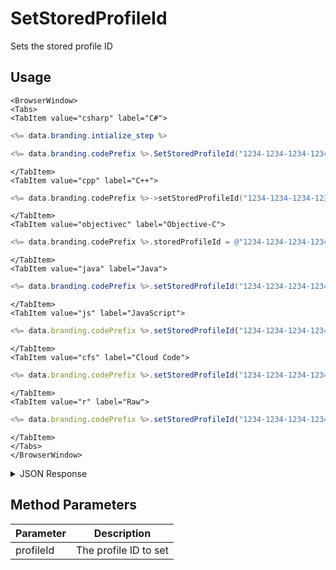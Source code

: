 # SetStoredProfileId

Sets the stored profile ID

## Usage

```mdx-code-block
<BrowserWindow>
<Tabs>
<TabItem value="csharp" label="C#">
```

```csharp
<%= data.branding.intialize_step %>

<%= data.branding.codePrefix %>.SetStoredProfileId("1234-1234-1234-1234");
```

```mdx-code-block
</TabItem>
<TabItem value="cpp" label="C++">
```

```cpp
<%= data.branding.codePrefix %>->setStoredProfileId("1234-1234-1234-1234");
```

```mdx-code-block
</TabItem>
<TabItem value="objectivec" label="Objective-C">
```

```objectivec
<%= data.branding.codePrefix %>.storedProfileId = @"1234-1234-1234-1234";
```

```mdx-code-block
</TabItem>
<TabItem value="java" label="Java">
```

```java
<%= data.branding.codePrefix %>.setStoredProfileId("1234-1234-1234-1234");
```

```mdx-code-block
</TabItem>
<TabItem value="js" label="JavaScript">
```

```javascript
<%= data.branding.codePrefix %>.setStoredProfileId("1234-1234-1234-1234");
```

```mdx-code-block
</TabItem>
<TabItem value="cfs" label="Cloud Code">
```

```javascript
<%= data.branding.codePrefix %>.setStoredProfileId("1234-1234-1234-1234");
```

```mdx-code-block
</TabItem>
<TabItem value="r" label="Raw">
```

```javascript
<%= data.branding.codePrefix %>.setStoredProfileId("1234-1234-1234-1234");
```

```mdx-code-block
</TabItem>
</Tabs>
</BrowserWindow>
```

<details>
<summary>JSON Response</summary>

```javascript
<%= data.branding.codePrefix %>.setStoredProfileId("1234-1234-1234-1234");
```
</details>

## Method Parameters
Parameter | Description
--------- | -----------
profileId | The profile ID to set


